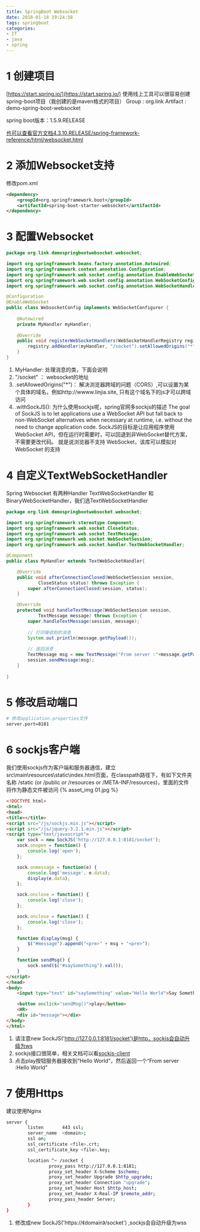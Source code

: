 ```yaml
---
title: SpringBoot Websocket
date: 2018-01-18 19:24:58
tags: springboot
categories:
- IT
- java
- spring
---
```


<!-- toc -->

# 1 创建项目
[https://start.spring.io/](https://start.spring.io/) 使用线上工具可以很容易创建spring-boot项目（我创建的是maven格式的项目）
Group :  org.link
Artifact : demo-spring-boot-websocket

spring boot版本：1.5.9.RELEASE

[也可以查看官方文档4.3.10.RELEASE/spring-framework-reference/html/websocket.html](https://docs.spring.io/spring/docs/4.3.10.RELEASE/spring-framework-reference/html/websocket.html)

# 2 添加Websocket支持
修改pom.xml
```xml
<dependency>
    <groupId>org.springframework.boot</groupId>
    <artifactId>spring-boot-starter-websocket</artifactId>
</dependency>
```

# 3 配置Websocket
```java
package org.link.demospringbootwebsocket.websocket;

import org.springframework.beans.factory.annotation.Autowired;
import org.springframework.context.annotation.Configuration;
import org.springframework.web.socket.config.annotation.EnableWebSocket;
import org.springframework.web.socket.config.annotation.WebSocketConfigurer;
import org.springframework.web.socket.config.annotation.WebSocketHandlerRegistry;

@Configuration
@EnableWebSocket
public class WebsocketConfig implements WebSocketConfigurer {
	
	@Autowired
	private MyHandler myHandler;
	
	@Override
	public void registerWebSocketHandlers(WebSocketHandlerRegistry registry) {	    	
		registry.addHandler(myHandler, "/socket").setAllowedOrigins("*").withSockJS();
	}
}
```
1. MyHandler: 处理消息的类，下面会说明
2. "/socket" ： websocket的地址
3. .setAllowedOrigins("*")： 解决浏览器跨域的问题（CORS）,可以设置为某个具体的域名，例如http://wwww.linjia.site, 只有这个域名下的js才可以跨域访问
4. .withSockJS(): 为什么使用sockjs呢，spring官网多sockjs的描述
    The goal of SockJS is to let applications use a WebSocket API but fall back to non-WebSocket alternatives when necessary at runtime, i.e. without the need to change application code.
    SockJS的目标是让应用程序使用WebSocket API，但在运行时需要时，可以回退到非WebSocket替代方案，不需要更改代码。 就是说浏览器不支持 WebSocket，该库可以模拟对 WebSocket 的支持   
    
# 4 自定义TextWebSocketHandler
Spring Websocket 有两种Handler TextWebSocketHandler 和 BinaryWebSocketHandler，我们选TextWebSocketHandler
```java
package org.link.demospringbootwebsocket.websocket;

import org.springframework.stereotype.Component;
import org.springframework.web.socket.CloseStatus;
import org.springframework.web.socket.TextMessage;
import org.springframework.web.socket.WebSocketSession;
import org.springframework.web.socket.handler.TextWebSocketHandler;

@Component
public class MyHandler extends TextWebSocketHandler{

	@Override
	public void afterConnectionClosed(WebSocketSession session,
			CloseStatus status) throws Exception {
		super.afterConnectionClosed(session, status);
	}

	@Override
	protected void handleTextMessage(WebSocketSession session,
			TextMessage message) throws Exception {
		super.handleTextMessage(session, message);
		
		// 打印接收到的消息
		System.out.println(message.getPayload());
		
		// 返回消息
		TextMessage msg = new TextMessage("From server :"+message.getPayload());
		session.sendMessage(msg);
	}
	
}
```

# 5 修改启动端口
```bash
# 修改application.properties文件
server.port=8181
```

# 6 sockjs客户端

我们使用sockjs作为客户端和服务器通信，建立src\main\resources\static\index.html页面，在classpath路径下，有如下文件夹名称 /static (or /public or /resources or /META-INF/resources)，里面的文件将作为静态文件被访问
{% asset_img 01.jpg %}

```html
<!DOCTYPE html>
<html>
<head>
<title></title>
<script src="/js/sockjs.min.js"></script>
<script src="/js/jquery-3.2.1.min.js"></script>
<script type="text/javascript">
	var sock = new SockJS('http://127.0.0.1:8181/socket');
	sock.onopen = function() {
		console.log('open');
	};

	sock.onmessage = function(e) {
		console.log('message', e.data);
		display(e.data);
	};

	sock.onclose = function() {
		console.log('close');
	};

	sock.onclose = function() {
		console.log('close');
	};

	function display(msg) {
		$("#message").append("<pre>" + msg + "<pre>");
	}

	function sendMsg() {
		sock.send($("#saySomething").val());
	}
</script>
</head>
<body>
	<input type="text" id="saySomething" value="Hello World">Say Something<br>

	<button onclick="sendMsg()">play</button>
	<HR>
	<div id="message"></div>
</body>
</html>
```
1. 请注意new SockJS('http://127.0.0.1:8181/socket')是http，sockjs会自动升级为ws
2. sockjs接口很简单，相关文档可以看[sockjs-client](https://github.com/sockjs/sockjs-client)
3. 点击play按钮服务器接收到“Hello World”，然后返回一个“From server :Hello World”

# 7 使用Https
建议使用Nginx
```bash
server {
        listen       443 ssl;
        server_name  <domain>;
        ssl on;
        ssl_certificate <file>.crt;
        ssl_certificate_key <file>.key;

        location ^~ /socket {
                proxy_pass http://127.0.0.1:8181;
                proxy_set_header X-Scheme $scheme;
                proxy_set_header Upgrade $http_upgrade;
                proxy_set_header Connection "upgrade";
                proxy_set_header Host $http_host;
                proxy_set_header X-Real-IP $remote_addr;
                proxy_pass_header Server;
        }
}
```
1. 修改成new SockJS('https://《domain》/socket') ,sockjs会自动升级为wss